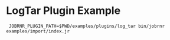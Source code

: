 # LogTar Plugin Example

     JOBRNR_PLUGIN_PATH=$PWD/examples/plugins/log_tar bin/jobrnr examples/import/index.jr
